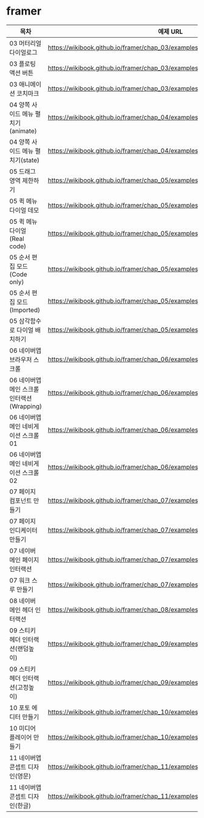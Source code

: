 # framer

| 목차 | 예제 URL |
| --- | --- |
| 03 머터리얼 다이얼로그 | https://wikibook.github.io/framer/chap_03/examples/materialClick.framer/ |
| 03 플로팅 액션 버튼 | https://wikibook.github.io/framer/chap_03/examples/floatingButton.framer/ |
| 03 애니메이션 코치마크 | https://wikibook.github.io/framer/chap_03/examples/animatedCoachmark.framer/ |
| 04 양쪽 사이드 메뉴 펼치기(animate) | https://wikibook.github.io/framer/chap_04/examples/sidemenuAnimate.framer/ |
| 04 양쪽 사이드 메뉴 펼치기(state) | https://wikibook.github.io/framer/chap_04/examples/sidemenuStateNewcode.framer/ |
| 05 드래그 영역 제한하기 | https://wikibook.github.io/framer/chap_05/examples/constraintsFrame.framer/ |
| 05 퀵 메뉴 다이얼 데모 | https://wikibook.github.io/framer/chap_05/examples/quickmenuImport.framer/ |
| 05 퀵 메뉴 다이얼 (Real code) | https://wikibook.github.io/framer/chap_05/examples/quickmenuReal.framer/ |
| 05 순서 편집 모드(Code only) | https://wikibook.github.io/framer/chap_05/examples/editmode.framer/ |
| 05 순서 편집 모드(Imported) | https://wikibook.github.io/framer/chap_05/examples/editmodeImport.framer/ |
| 05 삼각함수로 다이얼 배치하기 | https://wikibook.github.io/framer/chap_05/examples/quickmenuPlace.framer/ |
| 06 네이버앱 브라우저 스크롤 | https://wikibook.github.io/framer/chap_06/examples/naverBrowser.framer/ |
| 06 네이버앱 메인 스크롤 인터랙션(Wrapping) | https://wikibook.github.io/framer/chap_06/examples/navermainWrap.framer/ |
| 06 네이버앱 메인 네비게이션 스크롤 01 | https://wikibook.github.io/framer/chap_06/examples/naverNavigation1.framer/ |
| 06 네이버앱 메인 네비게이션 스크롤 02 | https://wikibook.github.io/framer/chap_06/examples/naverNavigation2.framer/ |
| 07 페이지 컴포넌트 만들기 | https://wikibook.github.io/framer/chap_07/examples/pageComponent.framer/ |
| 07 페이지 인디케이터 만들기 | https://wikibook.github.io/framer/chap_07/examples/pageIndicator.framer/ |
| 07 네이버 메인 페이지 인터랙션 | https://wikibook.github.io/framer/chap_07/examples/pageNavigation.framer/ |
| 07 워크 스루 만들기 | https://wikibook.github.io/framer/chap_07/examples/walkthroughs.framer/ |
| 08 네이버 메인 헤더 인터랙션 | https://wikibook.github.io/framer/chap_08/examples/modulateHeader.framer/ |
| 09 스티키 헤더 인터랙션(랜덤높이) | https://wikibook.github.io/framer/chap_09/examples/stickyheader2.framer/ |
| 09 스티키 헤더 인터랙션(고정높이) | https://wikibook.github.io/framer/chap_09/examples/stickyheader1.framer/ |
| 10 포토 에디터 만들기 | https://wikibook.github.io/framer/chap_10/examples/photoEditor.framer/ |
| 10 미디어 플레이어 만들기 | https://wikibook.github.io/framer/chap_10/examples/mediaPlayer.framer/ |
| 11 네이버앱 콘셉트 디자인(영문) | https://wikibook.github.io/framer/chap_11/examples/flexableSearchBar_En.framer/ |
| 11 네이버앱 콘셉트 디자인(한글) | https://wikibook.github.io/framer/chap_11/examples/flexableSearchBar_Kr.framer/ |
